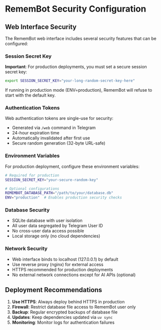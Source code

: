 # RememBot Security Configuration

## Web Interface Security

The RememBot web interface includes several security features that can be configured:

### Session Secret Key

**Important**: For production deployments, you must set a secure session secret key:

```bash
export SESSION_SECRET_KEY="your-long-random-secret-key-here"
```

If running in production mode (ENV=production), RememBot will refuse to start with the default key.

### Authentication Tokens

Web authentication tokens are single-use for security:
- Generated via `/web` command in Telegram
- 24-hour expiration time
- Automatically invalidated after first use
- Secure random generation (32-byte URL-safe)

### Environment Variables

For production deployment, configure these environment variables:

```bash
# Required for production
SESSION_SECRET_KEY="your-secure-random-key"

# Optional configurations
REMEMBOT_DATABASE_PATH="/path/to/your/database.db"
ENV="production"  # Enables production security checks
```

### Database Security

- SQLite database with user isolation
- All user data segregated by Telegram User ID
- No cross-user data access possible
- Local storage only (no cloud dependencies)

### Network Security

- Web interface binds to localhost (127.0.0.1) by default
- Use reverse proxy (nginx) for external access
- HTTPS recommended for production deployments
- No external network connections except for AI APIs (optional)

## Deployment Recommendations

1. **Use HTTPS**: Always deploy behind HTTPS in production
2. **Firewall**: Restrict database file access to RememBot user only
3. **Backup**: Regular encrypted backups of database file
4. **Updates**: Keep dependencies updated via `uv sync`
5. **Monitoring**: Monitor logs for authentication failures